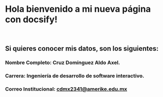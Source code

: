 # Hola bienvenido a mi nueva página con docsify!
<br>

## Si quieres conocer mis datos, son los siguientes: 

### **Nombre Completo:** Cruz Domínguez Aldo Axel. 
### **Carrera:** Ingeniería de desarrollo de software interactivo. 
### **Correo Institucional:** cdmx2341@amerike.edu.mx
 
